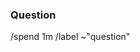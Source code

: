 <!-- These comments are not displayed in the final report. Further any subsection that is not needed, can be deleted. -->
<!-- Thanks for taking the time to fill out this bug report! -->

### Question
<!-- Summarize the question to the developers precisely. -->
<!-- PLEASE SET THE TITLE TO "question: " -->

/spend 1m
/label ~"question"
